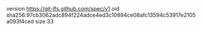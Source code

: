 version https://git-lfs.github.com/spec/v1
oid sha256:97cb3062adc894f224adce4ed3c10894ce08afc13594c53917e2105a093f4ced
size 33
